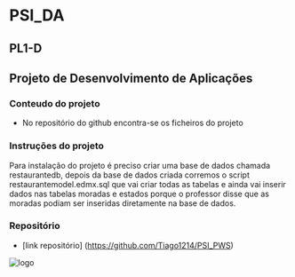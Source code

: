 # **PSI_DA**
## PL1-D
## **Projeto de Desenvolvimento de Aplicações**

### **Conteudo do projeto**
* No repositório do github encontra-se os ficheiros do projeto

### Instruções do projeto
Para instalação do projeto é preciso criar uma base de dados chamada restaurantedb, depois da base de dados criada corremos o script
restaurantemodel.edmx.sql que vai criar todas as tabelas e ainda vai inserir dados nas tabelas moradas e estados porque
o professor disse que as moradas podiam ser inseridas diretamente na base de dados.

### **Repositório** 
* [link repositório] (https://github.com/Tiago1214/PSI_PWS)

![logo](https://www.ipleiria.pt/wp-content/themes/ipleiria/img/logo_ipl_header.png)

